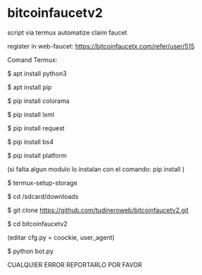 # bitcoinfaucetv2
script via termux automatize claim faucet

register in web-faucet: https://bitcoinfaucetx.com/refer/user/515

Comand Termux:

$ apt install python3

$ apt install pip

$ pip install colorama

$ pip install lxml

$ pip install request

$ pip install bs4

$ pip install platform

(si falta algun modulo lo instalan con el comando: pip install )

$ termux-setup-storage

$ cd /sdcard/downloads

$ git clone https://github.com/tudineroweb/bitcoinfaucetv2.git

$ cd bitcoinfaucetv2

(editar cfg.py = coockie, user_agent)

$ python bot.py

CUALQUIER ERROR REPORTARLO POR FAVOR
